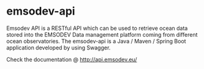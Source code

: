 # emsodev-api
Emsodev API is a RESTful API which can be used to retrieve ocean data stored into the EMSODEV Data management platform coming from different ocean observatories.
The emsodev-api is a Java / Maven / Spring Boot application developed by using Swagger.

Check the documentation @ http://api.emsodev.eu/
